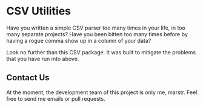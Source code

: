 ﻿# CSV Utilities

Have you written a simple CSV parser too many times in your life, in too many separate projects? Have you been bitten too many times before by having a rogue comma show up in a column of your data?

Look no further than this CSV package. It was built to mitigate the problems that you have run into above.

## Contact Us

At the moment, the development team of this project is only me, marstr. Feel free to send me emails or pull requests.
